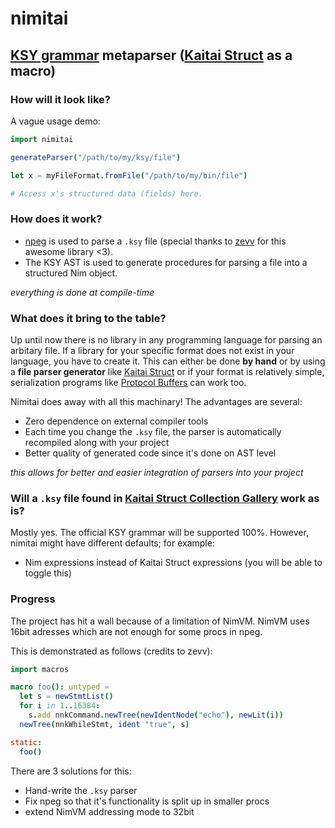 # nimitai
## [KSY grammar](https://doc.kaitai.io/ksy_reference.html) metaparser ([Kaitai Struct](https://kaitai.io/) as a macro)

### How will it look like?
A vague usage demo:
```nim
import nimitai

generateParser("/path/to/my/ksy/file")

let x = myFileFormat.fromFile("/path/to/my/bin/file")

# Access x's structured data (fields) here.
```
### How does it work?
- [npeg](https://github.com/zevv/npeg) is used to parse a `.ksy` file (special thanks to [zevv](https://github.com/zevv) for this awesome library <3).
- The KSY AST is used to generate procedures for parsing a file into a structured Nim object.

*everything is done at compile-time*

### What does it bring to the table?
Up until now there is no library in any programming language for parsing an arbitary file. If a library for your specific format does not exist in your language, you have to create it. This can either be done **by hand** or by using a **file parser generator** like [Kaitai Struct](https://kaitai.io/) or if your format is relatively simple, serialization programs like [Protocol Buffers](https://developers.google.com/protocol-buffers) can work too.

Nimitai does away with all this machinary! The advantages are several:
- Zero dependence on external compiler tools
- Each time you change the `.ksy` file, the parser is automatically recompiled along with your project
- Better quality of generated code since it's done on AST level

*this allows for better and easier integration of parsers into your project*

### Will a `.ksy` file found in [Kaitai Struct Collection Gallery](https://formats.kaitai.io/) work as is?
Mostly yes. The official KSY grammar will be supported 100%. However, nimitai might have different defaults; for example:
- Nim expressions instead of Kaitai Struct expressions (you will be able to toggle this)

### Progress
The project has hit a wall because of a limitation of NimVM.
NimVM uses 16bit adresses which are not enough for some procs in npeg.

This is demonstrated as follows (credits to zevv):
```nim
import macros

macro foo(): untyped =
  let s = newStmtList()
  for i in 1..16384:
    s.add nnkCommand.newTree(newIdentNode("echo"), newLit(i))
  newTree(nnkWhileStmt, ident "true", s)

static:
  foo()
```

There are 3 solutions for this:
- Hand-write the `.ksy` parser
- Fix npeg so that it's functionality is split up in smaller procs
- extend NimVM addressing mode to 32bit
